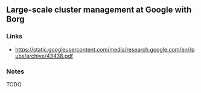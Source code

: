 ## Large-scale cluster management at Google with Borg

### Links

* https://static.googleusercontent.com/media/research.google.com/en//pubs/archive/43438.pdf

### Notes

TODO
